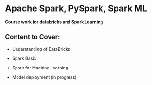 # Apache Spark, PySpark, Spark ML

**Course work for databricks and Spark Learning**


##  Content to Cover:

- Understanding of DataBricks
  
- Spark Basic
  
- Spark for Machine Learning
  
- Model deployment (in progress)
